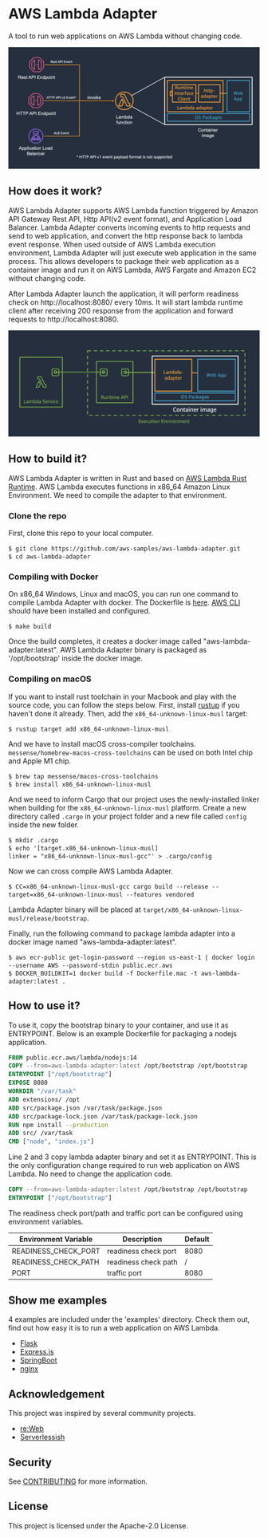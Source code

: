 # AWS Lambda Adapter

A tool to run web applications on AWS Lambda without changing code.

![Lambda Adapter](docs/images/lambda-adapter-overview.png)

## How does it work?

AWS Lambda Adapter supports AWS Lambda function triggered by Amazon API Gateway Rest API, Http API(v2 event format), and Application Load Balancer.
Lambda Adapter converts incoming events to http requests and send to web application, and convert the http response back to lambda event response.
When used outside of AWS Lambda execution environment, Lambda Adapter will just execute web application in the same process.
This allows developers to package their web application as a container image and run it on AWS Lambda, AWS Fargate and Amazon EC2 without changing code.

After Lambda Adapter launch the application, it will perform readiness check on http://localhost:8080/ every 10ms.
It will start lambda runtime client after receiving 200 response from the application and forward requests to http://localhost:8080.

![lambda-runtime](docs/images/lambda-adapter-runtime.png)

## How to build it?

AWS Lambda Adapter is written in Rust and based on [AWS Lambda Rust Runtime](https://github.com/awslabs/aws-lambda-rust-runtime).
AWS Lambda executes functions in x86_64 Amazon Linux Environment. We need to compile the adapter to that environment.

### Clone the repo

First, clone this repo to your local computer.

```shell
$ git clone https://github.com/aws-samples/aws-lambda-adapter.git
$ cd aws-lambda-adapter
```

### Compiling with Docker
On x86_64 Windows, Linux and macOS, you can run one command to compile Lambda Adapter with docker.
The Dockerfile is [here](Dockerfile.x86). [AWS CLI](https://aws.amazon.com/cli/) should have been installed and configured.

```shell
$ make build
```

Once the build completes, it creates a docker image called "aws-lambda-adapter:latest". AWS Lambda Adapter binary is packaged as '/opt/bootstrap' inside the docker image.

### Compiling on macOS

If you want to install rust toolchain in your Macbook and play with the source code, you can follow the steps below.
First, install [rustup](https://rustup.rs/) if you haven't done it already. Then, add the `x86_64-unknown-linux-musl` target:

```shell
$ rustup target add x86_64-unknown-linux-musl
```

And we have to install macOS cross-compiler toolchains. `messense/homebrew-macos-cross-toolchains` can be used on both Intel chip and Apple M1 chip.

```shell
$ brew tap messense/macos-cross-toolchains
$ brew install x86_64-unknown-linux-musl
```

And we need to inform Cargo that our project uses the newly-installed linker when building for the `x86_64-unknown-linux-musl` platform.
Create a new directory called `.cargo` in your project folder and a new file called `config` inside the new folder.

```shell
$ mkdir .cargo
$ echo '[target.x86_64-unknown-linux-musl]
linker = "x86_64-unknown-linux-musl-gcc"' > .cargo/config
```

Now we can cross compile AWS Lambda Adapter.

```shell
$ CC=x86_64-unknown-linux-musl-gcc cargo build --release --target=x86_64-unknown-linux-musl --features vendored
```

Lambda Adapter binary will be placed at `target/x86_64-unknown-linux-musl/release/bootstrap`.

Finally, run the following command to package lambda adapter into a docker image named "aws-lambda-adapter:latest".

```shell
$ aws ecr-public get-login-password --region us-east-1 | docker login --username AWS --password-stdin public.ecr.aws
$ DOCKER_BUILDKIT=1 docker build -f Dockerfile.mac -t aws-lambda-adapter:latest .
```

## How to use it?

To use it, copy the bootstrap binary to your container, and use it as ENTRYPOINT.
Below is an example Dockerfile for packaging a nodejs application.

```dockerfile
FROM public.ecr.aws/lambda/nodejs:14
COPY --from=aws-lambda-adapter:latest /opt/bootstrap /opt/bootstrap
ENTRYPOINT ["/opt/bootstrap"]
EXPOSE 8080
WORKDIR "/var/task"
ADD extensions/ /opt
ADD src/package.json /var/task/package.json
ADD src/package-lock.json /var/task/package-lock.json
RUN npm install --production
ADD src/ /var/task
CMD ["node", "index.js"]
```

Line 2 and 3 copy lambda adapter binary and set it as ENTRYPOINT. This is the only configuration change required to run web application on AWS Lambda. No need to change the application code.

```dockerfile
COPY --from=aws-lambda-adapter:latest /opt/bootstrap /opt/bootstrap
ENTRYPOINT ["/opt/bootstrap"]
```


The readiness check port/path and traffic port can be configured using environment variables.

|Environment Variable|Description          |Default|
|--------------------|---------------------|-------|
|READINESS_CHECK_PORT|readiness check port | 8080  |
|READINESS_CHECK_PATH|readiness check path | /     |
|PORT                |traffic port         | 8080  |

## Show me examples

4 examples are included under the 'examples' directory. Check them out, find out how easy it is to run a web application on AWS Lambda.

- [Flask](examples/flask)
- [Express.js](examples/expressjs)
- [SpringBoot](examples/springboot)
- [nginx](examples/nginx)

## Acknowledgement

This project was inspired by several community projects.

- [re:Web](https://github.com/apparentorder/reweb)
- [Serverlessish](https://github.com/glassechidna/serverlessish)

## Security

See [CONTRIBUTING](CONTRIBUTING.md#security-issue-notifications) for more information.

## License

This project is licensed under the Apache-2.0 License.
